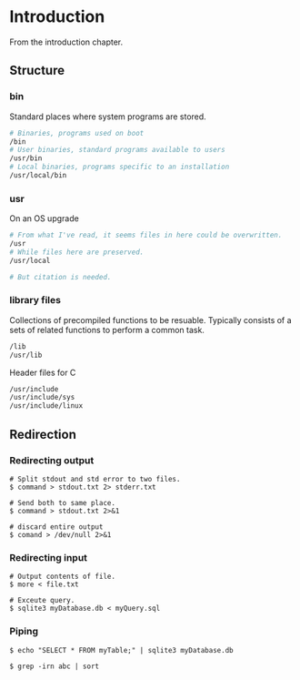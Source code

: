 # Introduction

From the introduction chapter.

## Structure

### bin

Standard places where system programs are stored.
```bash
# Binaries, programs used on boot
/bin
# User binaries, standard programs available to users
/usr/bin
# Local binaries, programs specific to an installation
/usr/local/bin
```

### usr

On an OS upgrade
```bash
# From what I've read, it seems files in here could be overwritten.
/usr
# While files here are preserved.
/usr/local

# But citation is needed.
```

### library files

Collections of precompiled functions to be resuable. Typically consists
of a sets of related functions to perform a common task.

```bash
/lib
/usr/lib
```

Header files for C

```bash
/usr/include
/usr/include/sys
/usr/include/linux
```


## Redirection

### Redirecting output

```
# Split stdout and std error to two files.
$ command > stdout.txt 2> stderr.txt

# Send both to same place.
$ command > stdout.txt 2>&1

# discard entire output
$ comand > /dev/null 2>&1
```

### Redirecting input

```
# Output contents of file.
$ more < file.txt

# Exceute query.
$ sqlite3 myDatabase.db < myQuery.sql
```

### Piping

```
$ echo "SELECT * FROM myTable;" | sqlite3 myDatabase.db

$ grep -irn abc | sort
```
